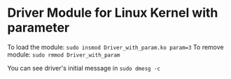 # Driver Module for Linux Kernel with parameter

To load the module: `sudo insmod Driver_with_param.ko param=3` 
To remove module: `sudo rmmod Driver_with_param` 

You can see driver's initial message in `sudo dmesg -c`

